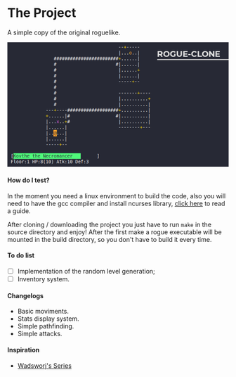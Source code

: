 # The Project

A simple copy of the original roguelike.

![Screenshots-v1.0](https://raw.githubusercontent.com/carlos8v/rogue-clone/main/screenshots/rogue-1.0.png)

#### How do I test?
In the moment you need a linux environment to build the code, also you will need to have the gcc compiler and install ncurses library, [click here](https://www.cyberciti.biz/faq/linux-install-ncurses-library-headers-on-debian-ubuntu-centos-fedora/) to read a guide.

After cloning / downloading the project you just have to run `make` in the source directory and enjoy!
After the first make a rogue executable will be mounted in the build directory, so you don't have to build it every time.

#### To do list
- [ ] Implementation of the random level generation;
- [ ] Inventory system.

#### Changelogs
- Basic moviments.
- Stats display system.
- Simple pathfinding.
- Simple attacks.

#### Inspiration
- [Wadsworj's Series](https://github.com/wadsworj/rogue)
